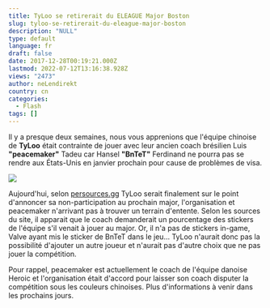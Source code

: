 ```yaml
---
title: TyLoo se retirerait du ELEAGUE Major Boston
slug: tyloo-se-retirerait-du-eleague-major-boston
description: "NULL"
type: default
language: fr
draft: false
date: 2017-12-28T00:19:21.000Z
lastmod: 2022-07-12T13:16:38.928Z
views: "2473"
author: neLendirekt
country: cn
categories:
  - Flash
tags: []
---
```

Il y a presque deux semaines, nous vous apprenions que l'équipe chinoise de **TyLoo** était contrainte de jouer avec leur ancien coach brésilien Luis **"peacemaker"** Tadeu car Hansel **"BnTeT"** Ferdinand ne pourra pas se rendre aux États-Unis en janvier prochain pour cause de problèmes de visa.

![](/images/articles/5a33d5ca11375/images/HFIcuhPMarBaSrWuonBtvkCQT0TGOJFJ7W6qpAMW.jpeg)

Aujourd'hui, selon [persources.gg](https://persources.gg/2017/12/23/tylooboston/) TyLoo serait finalement sur le point d'annoncer sa non-participation au prochain major, l'organisation et peacemaker n'arrivant pas à trouver un terrain d'entente. Selon les sources du site, il apparait que le coach demanderait un pourcentage des stickers de l'équipe s'il venait à jouer au major. Or, il n'a pas de stickers in-game, Valve ayant mis le sticker de BnTeT dans le jeu... TyLoo n'aurait donc pas la possibilité d'ajouter un autre joueur et n'aurait pas d'autre choix que ne pas jouer la compétition.

Pour rappel, peacemaker est actuellement le coach de l'équipe danoise Heroic et l'organisation était d'accord pour laisser son coach disputer la compétition sous les couleurs chinoises. Plus d'informations à venir dans les prochains jours.
